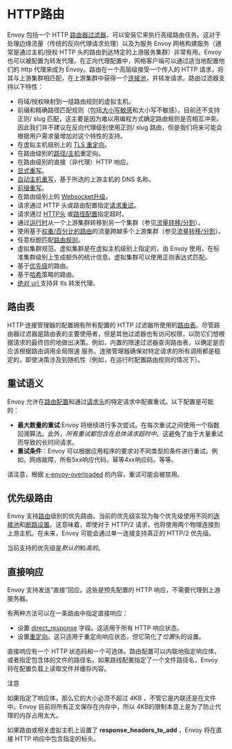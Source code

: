 # HTTP路由

Envoy 包括一个 HTTP [路由器过滤器](../../configuration/http_filters/router_filter.md#config-http-filters-router)，可以安装它来执行高级路由任务。这对于处理边缘流量（传统的反向代理请求处理）以及为服务 Envoy 网格构建服务（通常是通过主机/授权 HTTP 头的路由到达特定的上游服务集群）非常有用。Envoy 也可以被配置为转发代理。在正向代理配置中，网格客户端可以通过适当地配置他们的 http 代理来成为 Envoy。路由在一个高层级接受一个传入的 HTTP 请求，将其与上游集群相匹配，在上游集群中获得一个[连接池](../../intro/arch_overview/connection_pooling.md#arch-overview-conn-pool)，并转发请求。路由过滤器支持以下特性：

- 将域/授权映射到一组路由规则的虚拟主机。
- 前缀和精确路径匹配规则（包括[大小写敏感](https://www.envoyproxy.io/docs/envoy/latest/api-v1/route_config/route#config-http-conn-man-route-table-route-case-sensitive)和大小写不敏感）。目前还不支持正则/ slug 匹配，这主要是因为难以用编程方式确定路由规则是否相互冲突。因此我们并不建议在反向代理级别使用正则/ slug 路由，但是我们将来可能会根据用户需求量增加对这个特性的支持。
- 在虚拟主机级别上的 [TLS 重定向](https://www.envoyproxy.io/docs/envoy/latest/api-v1/route_config/vhost#config-http-conn-man-route-table-vhost-require-ssl)。
- 在路由级别的[路径/主机](https://www.envoyproxy.io/docs/envoy/latest/api-v1/route_config/vhost#config-http-conn-man-route-table-vhost-require-ssl)重定向。
- 在路由级别的直接（非代理）HTTP 响应。
- [显式重写](https://www.envoyproxy.io/docs/envoy/latest/api-v1/route_config/route#config-http-conn-man-route-table-route-host-rewrite)。
- [自动主机重写](https://www.envoyproxy.io/docs/envoy/latest/api-v1/route_config/route#config-http-conn-man-route-table-route-auto-host-rewrite)，基于所选的上游主机的 DNS 名称。
- [前缀重写](https://www.envoyproxy.io/docs/envoy/latest/api-v1/route_config/route#config-http-conn-man-route-table-route-prefix-rewrite)。
- 在路由级别上的 [Websocket升级](https://www.envoyproxy.io/docs/envoy/latest/api-v1/route_config/route#config-http-conn-man-route-table-route-use-websocket)。
- 请求通过 HTTP 头或路由配置指定[请求重试](../../intro/arch_overview/http_routing.md#arch-overview-http-routing-retry)。
- 请求通过 [HTTP头](../../configuration/http_filters/router_filter.md#config-http-filters-router-headers) 或[路径配置](https://www.envoyproxy.io/docs/envoy/latest/api-v1/route_config/route#config-http-conn-man-route-table-route-timeout)指定超时。
- 通过[运行时](https://www.envoyproxy.io/docs/envoy/latest/api-v1/route_config/route#config-http-conn-man-route-table-route-runtime)从一个上游集群转移到另一个集群（参见[流量转移/分割](../../configuration/http_conn_man/traffic_splitting.md#config-http-conn-man-route-table-traffic-splitting)）。
- 使用基于[权重/百分比的路由](https://www.envoyproxy.io/docs/envoy/latest/api-v1/route_config/route#config-http-conn-man-route-table-route-weighted-clusters)的流量跨越多个上游集群（参见[流量转移/分割](../../configuration/http_conn_man/traffic_splitting.md#config-http-conn-man-route-table-traffic-splitting-split)）。
- 任意标题匹配[路由规则](https://www.envoyproxy.io/docs/envoy/latest/api-v1/route_config/route#config-http-conn-man-route-table-route-headers)。
- 虚拟集群规范。虚拟集群是在虚拟主机级别上指定的，由 Envoy  使用，在标准集群级别上生成额外的统计信息。虚拟集群可以使用正则表达式匹配。
- 基于[优先级](../../intro/arch_overview/http_routing.md#arch-overview-http-routing-priority)的路由。
- 基于[哈希](https://www.envoyproxy.io/docs/envoy/latest/api-v1/route_config/route#config-http-conn-man-route-table-hash-policy)策略的路由。
- [绝对 url ](https://www.envoyproxy.io/docs/envoy/latest/api-v1/network_filters/http_conn_man#config-http-conn-man-http1-settings)支持非 tls 转发代理。


## 路由表

HTTP 连接管理器的配置拥有所有配置的 HTTP 过滤器所使用的[路由表](https://www.envoyproxy.io/docs/envoy/latest/api-v1/route_config/route_config#config-http-conn-man-route-table)。尽管路由器过滤器是路由表的主要使用者，但是其他过滤器也有访问权限，以防它们想根据请求的最终目的地做出决策。例如，内置的限速过滤器查询路由表，以确定是否应该根据路由调用全局限速  服务。连接管理器确保对特定请求的所有调用都是稳定的，即使决策涉及到随机性（例如，在运行时配置路由规则的情况下）。

## 重试语义

Envoy 允许在[路由配置](https://www.envoyproxy.io/docs/envoy/latest/api-v1/route_config/route#config-http-conn-man-route-table-route-retry)和通过[请求头](../../configuration/http_filters/router_filter.md#config-http-filters-router-headers)的特定请求中配置重试。以下配置是可能的：

- **最大数量的重试**:Envoy 将继续进行多次尝试。在每次重试之间使用一个指数回溯算法。此外，*所有重试都包含在总体请求超时中*。这避免了由于大量重试而导致的长时间请求。
- **重试条件**：Envoy 可以根据应用程序的要求对不同类型的条件进行重试。例如，网络故障，所有5xx响应代码，幂等4xx响应码，等等。


请注意，根据 [x-envoy-overloaded](../../configuration/http_filters/router_filter.md#config-http-filters-router-x-envoy-overloaded) 的内容，重试可能会被禁用。

## 优先级路由

Envoy 支持[路由](https://www.envoyproxy.io/docs/envoy/latest/api-v1/route_config/route#config-http-conn-man-route-table-route)级别的优先路由。当前的优先级实现为每个优先级使用不同的[连接池](../../intro/arch_overview/connection_pooling.md#arch-overview-conn-pool)和[断路设置](../../configuration/cluster_manager/cluster_circuit_breakers.md#config-cluster-manager-cluster-circuit-breakers)。这意味着，即使对于 HTTP/2 请求，也将使用两个物理连接到上游主机。在未来，Envoy 可能会通过单一连接支持真正的 HTTP/2 优先级。

当前支持的优先级是*默认的*和*高的*。

## 直接响应

Envoy 支持发送“直接”回应。这些是预先配置的 HTTP 响应，不需要代理到上游服务器。

有两种方法可以在一条路由中指定直接响应：
- 设置 [direct_response](https://www.envoyproxy.io/docs/envoy/latest/api-v2/api/v2/route/route.proto#envoy-api-field-route-route-direct-response) 字段。这适用于所有 HTTP 响应状态。
- 设置[重定向](https://www.envoyproxy.io/docs/envoy/latest/api-v2/api/v2/route/route.proto.md#envoy-api-field-route-route-redirect)。这只适用于重定向响应状态，但它简化了*位置*头的设置。

直接响应有一个 HTTP 状态码和一个可选体。路由配置可以内联地指定响应体，或者指定包含体的文件的路径名。如果路线配置指定了一个文件路径名，Envoy  将在配置负载上读取文件并缓存内容。

注意

如果指定了响应体，那么它的大小必须不超过 4KB ，不管它是内联还是在文件中。Envoy 目前将所有正文保存在内存中，所以 4KB的限制本意上是为了防止代理的内存占用太大。

如果路由或相关虚拟主机上设置了 **response_headers_to_add** ，Envoy 将在直接 HTTP 响应中包含指定的标头。